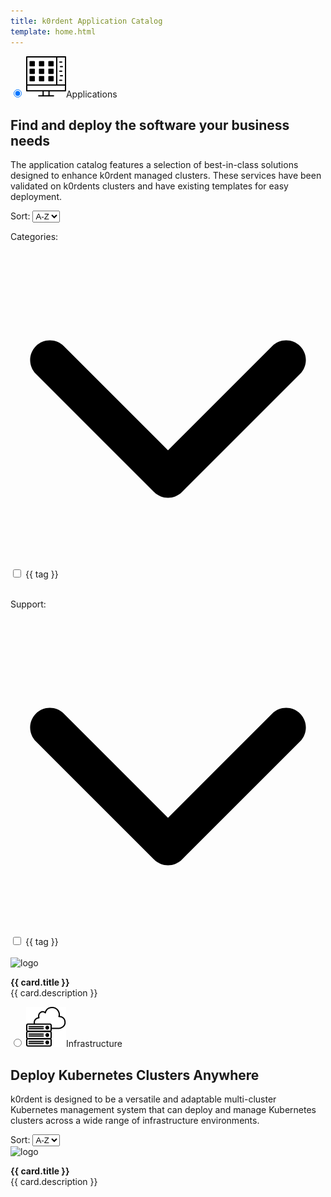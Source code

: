 ```yaml
---
title: k0rdent Application Catalog
template: home.html
---
```

<script src="https://unpkg.com/vue@3/dist/vue.global.js"></script>
<div id="app">
  <div class="maintabs">
    <input type="radio" id="apps" name="maintabs" checked="checked" @change="switchedTabs($event)">
    <label for="apps"><img src="img/icon-apps.svg" />Applications</label>
    <div class="tab tab_apps-content">
        <div class="tab_apps-top">
            <div class="left-side">
              <h2>Find and deploy the software your business needs</h2>
              <p>The application catalog features a selection of best-in-class solutions designed to enhance k0rdent managed clusters. These services have been validated on k0rdents clusters and have existing templates for easy deployment.</p>
            </div>
            <div class="right-side">
              <div class="filters-section">
                  <div class="select-wrapper">
                    <label for="ordering-apps">Sort: </label>
                    <select id="ordering-apps" @change="ordering">
                        <option value="asc">A-Z</option>
                        <option value="desc">Z-A</option>
                    </select>
                  </div>
              </div>
            </div>
        </div>
        <div class="tab_apps-bottom">
          <div class="tab_apps-sidebar">
            <p class="categories-title" @click="toggleExpanded($event)">Categories: <svg xmlns="http://www.w3.org/2000/svg" viewBox="0 0 512 512"><path d="M233.4 406.6c12.5 12.5 32.8 12.5 45.3 0l192-192c12.5-12.5 12.5-32.8 0-45.3s-32.8-12.5-45.3 0L256 338.7 86.6 169.4c-12.5-12.5-32.8-12.5-45.3 0s-12.5 32.8 0 45.3l192 192z"/></svg></p>
            <div id="filterTagsApps" class="expandable-list">
              <div v-for="tag in [...tagsSet].sort((a, b) => a.localeCompare(b))">
                <input type="checkbox" 
                  :id="tag.replace(/[ /]/g, '-').toLowerCase()" 
                  :name="tag.replace(/[ /]/g, '-').toLowerCase()" 
                  :value="tag.replace(/[ /]/g, '-').toLowerCase()" 
                  v-model="checkboxesCategory">
                <label :for="tag.replace(/[ /]/g, '-').toLowerCase()">{{ tag }}</label>
              </div>
              <br>
            </div>
            <p class="categories-title" @click="toggleExpanded($event)">Support: <svg xmlns="http://www.w3.org/2000/svg" viewBox="0 0 512 512"><path d="M233.4 406.6c12.5 12.5 32.8 12.5 45.3 0l192-192c12.5-12.5 12.5-32.8 0-45.3s-32.8-12.5-45.3 0L256 338.7 86.6 169.4c-12.5-12.5-32.8-12.5-45.3 0s-12.5 32.8 0 45.3l192 192z"/></svg></p>
            <div id="filterTagsApps" class="expandable-list">
              <div v-for="tag in [...supportTypeSet].sort((a, b) => a.localeCompare(b))">
                <input type="checkbox" 
                  :id="tag.replace(/[ /]/g, '-').toLowerCase()" 
                  :name="tag.replace(/[ /]/g, '-').toLowerCase()" 
                  :value="tag.replace(/[ /]/g, '-').toLowerCase()" 
                  v-model="checkboxesSupport">
                <label :for="tag.replace(/[ /]/g, '-').toLowerCase()">{{ tag }}</label>
              </div>
              <br>
            </div>
          </div>
          <div class="tab_apps-main-content">
            <div id="cards-apps" class="grid">
              <a class="card" :href="card.link" v-for="card in dataAppsFiltered">
                <img :src="updateRelLink(card.logo, card.type, card.appDir)" alt="logo" />
                <p>
                  <b>{{ card.title }}</b>
                <br>
                {{ card.description }}
                </p>
              </a>
            </div>
          <!-- <button class="btn-show-more-apps">Show More</button>  -->
        </div>
      </div>
    </div>
    <input type="radio" id="infra" name="maintabs" @change="switchedTabs($event)">
    <label for="infra"><img src="img/icon-infra.svg" />Infrastructure</label>
    <div class="tab tabs_infra-content">
      <div class="tab_apps-top">
          <div class="left-side">
            <h2>Deploy Kubernetes Clusters Anywhere</h2>
            <p>k0rdent is designed to be a versatile and adaptable multi-cluster Kubernetes management system that can deploy and manage Kubernetes clusters across a wide range of infrastructure environments.</p>
          </div>
          <div class="right-side">
            <div class="filters-section">
              <div class="select-wrapper">
                  <label for="ordering-infra">Sort: </label>
                  <select id="ordering-infra" @change="ordering">
                      <option value="asc">A-Z</option>
                      <option value="desc">Z-A</option>
                  </select>
              </div>
            </div>
          </div>
      </div>
      <div class="tabs_infra-main-content">
        <div id="cards-infra" class="grid">
          <a class="card" :href="card.link" v-for="card in dataInfra">
            <img :src="updateRelLink(card.logo, card.type, card.appDir)" alt="logo" />
            <p>
              <b>{{ card.title }}</b>
            <br>
            {{ card.description }}
            </p>
          </a>
        </div>
        <!-- <button class="btn-show-more-infra">Show More</button> -->
      </div>
    </div>
  </div>
</div>


<script>
  const { createApp, ref, onMounted, computed, watch, router } = Vue

  createApp({
    setup() {
      //vars
      const data = ref([])
      const dataInfra = ref([])
      const dataApps = ref([])
      const dataAppsFiltered = ref([])
      const checkboxesCategory = ref([])
      const checkboxesSupport = ref([])
      const tagsSet = new Set()
      const supportTypeSet = new Set()

      //methods
      const readData = ()=>{
        fetch("fetched_metadata.json")
          .then(response => response.json())
          .then(res => {
            data.value = res
            dataInfra.value = res.filter(item=>item.type === 'infra')
            dataApps.value = res.filter(item=>item.type !== 'infra')
            dataApps.value.forEach(item=>{
              supportTypeSet.add(item.support_type)
              item.tags.forEach(tag =>tagsSet.add(tag));
            })
            dataAppsFiltered.value = dataApps.value
            sortingByTitle(dataAppsFiltered.value, 'asc')
            sortingByTitle(dataInfra.value, 'asc')

            updateCheckboxesFromURL()
          })
      }

      const sortingByTitle = (arr, order)=>{
        if(order === 'asc'){
          arr.sort((a, b) => a.title.localeCompare(b.title))
        } else {
          arr.sort((a, b) => b.title.localeCompare(a.title))
        }
      }

      const ordering = (event) => {
        if(event.target.id==='ordering-apps'){
          if(event.target.value === 'asc'){
            sortingByTitle(dataAppsFiltered.value, 'asc')
          } else {
            sortingByTitle(dataAppsFiltered.value, 'desc')
          }
        }
        if(event.target.id==='ordering-infra'){
          if(event.target.value === 'asc'){
            sortingByTitle(dataInfra.value, 'asc')
          } else {
            sortingByTitle(dataInfra.value, 'desc')
          }
        }
      }

      const updateRelLink = (link, type, appName) => {
        if (link.startsWith("./")) {
          if (type == "infra") {
            return link.replace("./", `./infra/${appName}/`)
          } else {
            return link.replace("./", `./apps/${appName}/`)
          }
        }
        return link;
      }

      const updateURL = () => {
        const params = new URLSearchParams();

        if (checkboxAppsNormalized.value.length) {
          params.set('category', checkboxAppsNormalized.value.join(','));
        }

        if (checkboxesSupportNormalized.value.length) {
          params.set('support_type', checkboxesSupportNormalized.value.join(','));
        }

        history.replaceState({}, '', `${window.location.pathname}?${params.toString()}`);
      };

      const updateCheckboxesFromURL = () => {
        let params = new URLSearchParams(window.location.search);
        let hash_param = window.location.hash;
        if(document.getElementById(hash_param.replace('#', ''))){
          document.getElementById(hash_param.replace('#', '')).checked = true;
        }
        let selectedCategories = params.get("category");
        let selectedSupportTypes = params.get("support_type");

        parseUrlParams(selectedCategories, checkboxesCategory)
        parseUrlParams(selectedSupportTypes, checkboxesSupport)
      }

      const parseUrlParams = (selected, checkboxes) => {
        if(selected) {
          let selectedArray = selected.split(",");
          selectedArray.forEach(item=>{
            checkboxes.value.push(item)
          })
        }
      } 

      const switchedTabs = (event)=>{
        if(event.target.id === 'apps'){
          history.replaceState({}, '', '#apps')
        }
        if(event.target.id === 'infra'){
          history.replaceState({}, '', '#infra')
        }
      }

      const toggleExpanded = (event) => {
        event.target.classList.toggle('expanded');
      }

      const normalize = (str) => str.replace(/[ /]/g, "-").toLowerCase();

      const checkboxAppsNormalized = computed(()=> checkboxesCategory.value.map(normalize))
      const checkboxesSupportNormalized = computed(()=> checkboxesSupport.value.map(normalize))

      onMounted(() => {
        readData()
        document.addEventListener("DOMContentLoaded", function () {
          // Loop through all keys in localStorage
          for (let i = 0; i < localStorage.length; i++) {
              let key = localStorage.key(i);
              if (key && key.includes("__tabs")) {
                  localStorage.removeItem(key);
                  break; // Stop after finding and removing the key
              }
          }
        });
      })

      // watch funxtion eatches for the changes in the checkboxesCategory and checkboxesSupport (input boxes) and then filter dataApps items to match with the appsMAtch and supportMatch
      watch([checkboxesCategory, checkboxesSupport], () => {

        dataAppsFiltered.value = dataApps.value.filter(item => {
          const tags = item.tags.map(normalize);
          const supportType = normalize(item.support_type);

          const appsMatch = checkboxesCategory.value.length === 0 ||
            checkboxesCategory.value.every(checkbox => tags.includes(normalize(checkbox)));

          const supportMatch = checkboxesSupport.value.length === 0 ||
            checkboxesSupport.value.every(checkbox => supportType === normalize(checkbox));

          return appsMatch && supportMatch;
        });

        updateURL();
      }, { deep: true });

      return {
        data,
        dataInfra,
        dataApps,
        dataAppsFiltered,
        updateRelLink,
        tagsSet,
        supportTypeSet,
        ordering,
        checkboxesCategory,
        checkboxesSupport,
        toggleExpanded,
        switchedTabs
      }
    }
  }).mount('#app')
  
</script>

